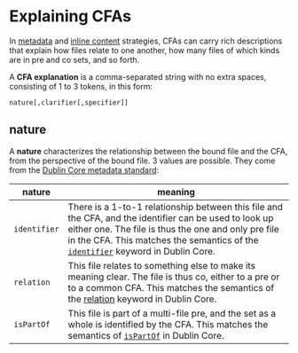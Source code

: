# Explaining CFAs
In [metadata](strategies.md#metadata) and [inline content](strategies.md#inline-content) strategies, CFAs can carry rich descriptions that explain how files relate to one another, how many files of which kinds are in pre and co sets, and so forth.

A __CFA explanation__ is a comma-separated string with no extra spaces, consisting of 1 to 3 tokens, in this form:

    nature[,clarifier[,specifier]]

## nature
A __nature__ characterizes the relationship between the bound file and the CFA, from the perspective of the bound file. 3 values are possible. They come from the [Dublin Core metadata standard](https://www.dublincore.org/specifications/dublin-core/dcmi-terms/):

nature | meaning
--- | ---
`identifier` | There is a 1-to-1 relationship between this file and the CFA, and the identifier can be used to look up either one. The file is thus the one and only pre file in the CFA. This matches the semantics of the [`identifier`](http://purl.org/dc/terms/identifier) keyword in Dublin Core.
`relation` | This file relates to something else to make its meaning clear. The file is thus co, either to a pre or to a common CFA. This matches the semantics of the [relation](http://purl.org/dc/terms/relation) keyword in Dublin Core.
`isPartOf` | This file is part of a multi-file pre, and the set as a whole is identified by the CFA. This matches the semantics of [`isPartOf`](http://purl.org/dc/terms/isPartOf) in Dublin Core.

